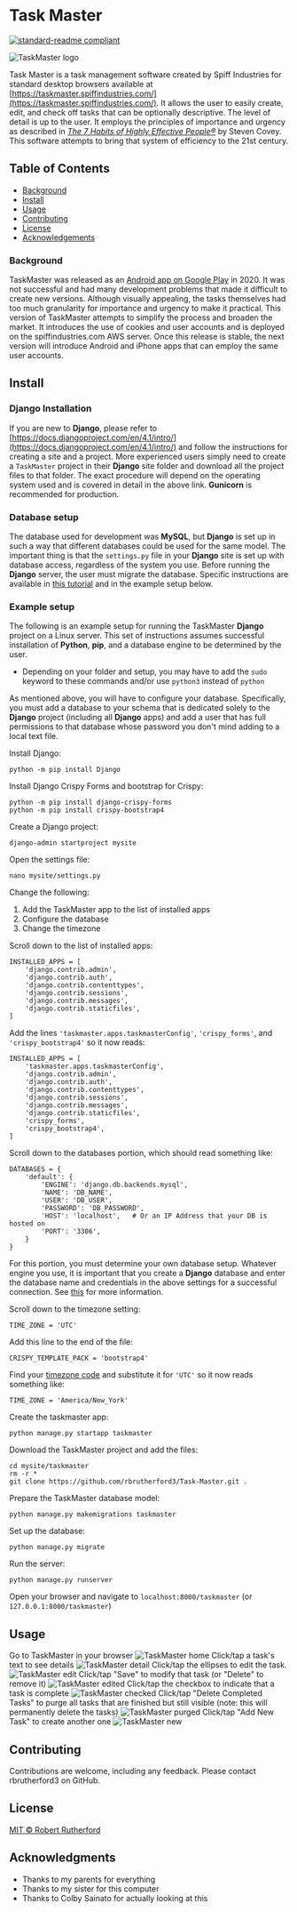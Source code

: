 # Task Master

[![standard-readme compliant](https://img.shields.io/badge/readme%20style-standard-brightgreen.svg?style=flat-square)](https://github.com/RichardLitt/standard-readme)

![TaskMaster logo](TaskMaster0.png "TaskMaster logo")

Task Master is a task management software created by Spiff Industries for standard desktop browsers available at [https://taskmaster.spiffindustries.com/](https://taskmaster.spiffindustries.com/).  It allows the user to easily create, edit, and check off tasks that can be optionally descriptive.  The level of detail is up to the user.  It employs the principles of importance and urgency as described in [*The 7 Habits of Highly Effective People&#174;*](https://www.franklincovey.com/the-7-habits/) by Steven Covey.  This software attempts to bring that system of efficiency to the 21st century.

## Table of Contents

- [Background](#background)
- [Install](#install)
- [Usage](#usage)
- [Contributing](#contributing)
- [License](#license)
- [Acknowledgements](#acknowledgments)

### Background

TaskMaster was released as an [Android app on Google Play](https://play.google.com/store/apps/details?id=com.rsquared.taskmaster&hl=en&gl=US) in 2020.  It was not successful and had many development problems that made it difficult to create new versions.  Although visually appealing, the tasks themselves had too much granularity for importance and urgency to make it practical.  This version of TaskMaster attempts to simplify the process and broaden the market.  It introduces the use of cookies and user accounts and is deployed on the spiffindustries.com AWS server.  Once this release is stable, the next version will introduce Android and iPhone apps that can employ the same user accounts.

## Install

### Django Installation

If you are new to **Django**, please refer to [https://docs.djangoproject.com/en/4.1/intro/](https://docs.djangoproject.com/en/4.1/intro/) and follow the instructions for creating a site and a project.  More experienced users simply need to create a ``TaskMaster`` project in their **Django** site folder and download all the project files to that folder.  The exact procedure will depend on the operating system used and is covered in detail in the above link.  **Gunicorn** is recommended for production.

### Database setup

The database used for development was **MySQL**, but **Django** is set up in such a way that different databases could be used for the same model.  The important thing is that the ``settings.py`` file in your **Django** site is set up with database access, regardless of the system you use.  Before running the **Django** server, the user must migrate the database.  Specific instructions are available in [this tutorial](https://docs.djangoproject.com/en/4.1/intro/tutorial02/) and in the example setup below.

### Example setup

The following is an example setup for running the TaskMaster **Django** project on a Linux server.  This set of instructions assumes successful installation of **Python**, **pip**, and a database engine to be determined by the user.
* Depending on your folder and setup, you may have to add the `sudo` keyword to these commands and/or use `python3` instead of `python`

As mentioned above, you will have to configure your database.  Specifically, you must add a database to your schema that is dedicated solely to the **Django** project (including all **Django** apps) and add a user that has full permissions to that database whose password you don't mind adding to a local text file.

Install Django:
```
python -m pip install Django
```
Install Django Crispy Forms and bootstrap for Crispy:
```
python -m pip install django-crispy-forms
python -m pip install crispy-bootstrap4
```
Create a Django project:
```
django-admin startproject mysite
```
Open the settings file:
```
nano mysite/settings.py
```
Change the following:
1. Add the TaskMaster app to the list of installed apps
1. Configure the database
1. Change the timezone

Scroll down to the list of installed apps:
```
INSTALLED_APPS = [
    'django.contrib.admin',
    'django.contrib.auth',
    'django.contrib.contenttypes',
    'django.contrib.sessions',
    'django.contrib.messages',
    'django.contrib.staticfiles',
]
```
Add the lines ``'taskmaster.apps.taskmasterConfig'``,  ``'crispy_forms'``, and ``'crispy_bootstrap4'`` so it now reads:
```
INSTALLED_APPS = [
    'taskmaster.apps.taskmasterConfig',
    'django.contrib.admin',
    'django.contrib.auth',
    'django.contrib.contenttypes',
    'django.contrib.sessions',
    'django.contrib.messages',
    'django.contrib.staticfiles',
    'crispy_forms',
    'crispy_bootstrap4',
]
```
Scroll down to the databases portion, which should read something like:
```
DATABASES = {
    'default': {
        'ENGINE': 'django.db.backends.mysql', 
        'NAME': 'DB_NAME',
        'USER': 'DB_USER',
        'PASSWORD': 'DB_PASSWORD',
        'HOST': 'localhost',   # Or an IP Address that your DB is hosted on
        'PORT': '3306',
    }
}
```
For this portion, you must determine your own database setup.  Whatever engine you use, it is important that you create a **Django** database and enter the database name and credentials in the above settings for a successful connection.  See [this](https://docs.djangoproject.com/en/4.1/topics/install/#database-installation) for more information.

Scroll down to the timezone setting:
```
TIME_ZONE = 'UTC'
```

Add this line to the end of the file:
```
CRISPY_TEMPLATE_PACK = 'bootstrap4'
```

Find your [timezone code](https://en.wikipedia.org/wiki/List_of_tz_database_time_zones) and substitute it for ``'UTC'`` so it now reads something like:
```
TIME_ZONE = 'America/New_York'
```
Create the taskmaster app:
```
python manage.py startapp taskmaster
```
Download the TaskMaster project and add the files:
```
cd mysite/taskmaster
rm -r *
git clone https://github.com/rbrutherford3/Task-Master.git .
```
Prepare the TaskMaster database model:
```
python manage.py makemigrations taskmaster
```
Set up the database:
```
python manage.py migrate
```
Run the server:
```
python manage.py runserver
```
Open your browser and navigate to ``localhost:8000/taskmaster`` (or ``127.0.0.1:8000/taskmaster``)

## Usage

Go to TaskMaster in your browser
![TaskMaster home](TaskMaster1.png "TaskMaster home")
Click/tap a task's text to see details
![TaskMaster detail](TaskMaster2.png "TaskMaster detail")
Click/tap the ellipses to edit the task.
![TaskMaster edit](TaskMaster3.png "TaskMaster edit")
Click/tap "Save" to modify that task (or "Delete" to remove it)
![TaskMaster edited](TaskMaster4.png "TaskMaster edited")
Click/tap the checkbox to indicate that a task is complete
![TaskMaster checked](TaskMaster5.png "TaskMaster checked")
Click/tap "Delete Completed Tasks" to purge all tasks that are finished but still visible (note: this will permanently delete the tasks)
![TaskMaster purged](TaskMaster6.png "TaskMaster purged")
Click/tap "Add New Task" to create another one
![TaskMaster new](TaskMaster7.png "TaskMaster new")

## Contributing

Contributions are welcome, including any feedback.  Please contact rbrutherford3 on GitHub.

## License

[MIT © Robert Rutherford](../LICENSE)

## Acknowledgments

* Thanks to my parents for everything
* Thanks to my sister for this computer
* Thanks to Colby Sainato for actually looking at this